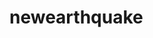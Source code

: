 # newearthquake

<blockquote class="imgur-embed-pub" lang="en" data-id="sWIXUH8"><a href="//imgur.com/sWIXUH8"></a></blockquote><script async src="//s.imgur.com/min/embed.js" charset="utf-8"></script>
